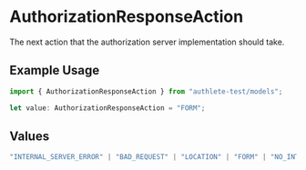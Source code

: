 # AuthorizationResponseAction

The next action that the authorization server implementation should take.

## Example Usage

```typescript
import { AuthorizationResponseAction } from "authlete-test/models";

let value: AuthorizationResponseAction = "FORM";
```

## Values

```typescript
"INTERNAL_SERVER_ERROR" | "BAD_REQUEST" | "LOCATION" | "FORM" | "NO_INTERACTION" | "INTERACTION"
```